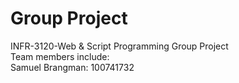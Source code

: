 # Group Project
INFR-3120-Web &amp; Script Programming Group Project
<br>
Team members include:
<br>Samuel Brangman: 100741732
